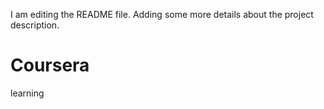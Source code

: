 I am editing the README file. Adding some more details about the project description.
# Coursera
learning
